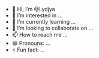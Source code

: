 - 👋 Hi, I’m @Lydjya
- 👀 I’m interested in ...
- 🌱 I’m currently learning ...
- 💞️ I’m looking to collaborate on ...
- 📫 How to reach me ...
- 😄 Pronouns: ...
- ⚡ Fun fact: ...

<!---
Lydjya/Lydjya is a ✨ special ✨ repository because its `README.md` (this file) appears on your GitHub profile.
You can click the Preview link to take a look at your changes.
--->
